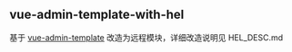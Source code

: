 ## vue-admin-template-with-hel

基于 [vue-admin-template](https://github.com/PanJiaChen/vue-admin-template) 改造为远程模块，详细改造说明见 HEL_DESC.md